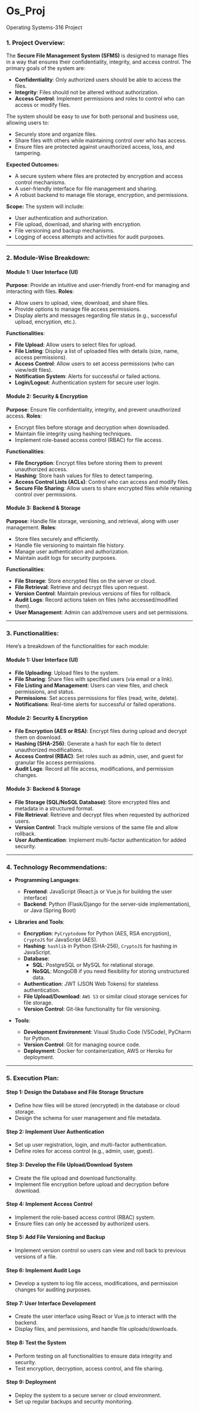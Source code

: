 # Os_Proj
Operating Systems-316 Project 
### 1. **Project Overview:**

The **Secure File Management System (SFMS)** is designed to manage files in a way that ensures their confidentiality, integrity, and access control. The primary goals of the system are:

- **Confidentiality**: Only authorized users should be able to access the files.
- **Integrity**: Files should not be altered without authorization.
- **Access Control**: Implement permissions and roles to control who can access or modify files.

The system should be easy to use for both personal and business use, allowing users to:

- Securely store and organize files.
- Share files with others while maintaining control over who has access.
- Ensure files are protected against unauthorized access, loss, and tampering.

**Expected Outcomes:**

- A secure system where files are protected by encryption and access control mechanisms.
- A user-friendly interface for file management and sharing.
- A robust backend to manage file storage, encryption, and permissions.

**Scope:** The system will include:

- User authentication and authorization.
- File upload, download, and sharing with encryption.
- File versioning and backup mechanisms.
- Logging of access attempts and activities for audit purposes.

---

### 2. **Module-Wise Breakdown:**

#### **Module 1: User Interface (UI)**

**Purpose**: Provide an intuitive and user-friendly front-end for managing and interacting with files. **Roles**:

- Allow users to upload, view, download, and share files.
- Provide options to manage file access permissions.
- Display alerts and messages regarding file status (e.g., successful upload, encryption, etc.).

**Functionalities**:

- **File Upload**: Allow users to select files for upload.
- **File Listing**: Display a list of uploaded files with details (size, name, access permissions).
- **Access Control**: Allow users to set access permissions (who can view/edit files).
- **Notification System**: Alerts for successful or failed actions.
- **Login/Logout**: Authentication system for secure user login.

#### **Module 2: Security & Encryption**

**Purpose**: Ensure file confidentiality, integrity, and prevent unauthorized access. **Roles**:

- Encrypt files before storage and decryption when downloaded.
- Maintain file integrity using hashing techniques.
- Implement role-based access control (RBAC) for file access.

**Functionalities**:

- **File Encryption**: Encrypt files before storing them to prevent unauthorized access.
- **Hashing**: Store hash values for files to detect tampering.
- **Access Control Lists (ACLs)**: Control who can access and modify files.
- **Secure File Sharing**: Allow users to share encrypted files while retaining control over permissions.

#### **Module 3: Backend & Storage**

**Purpose**: Handle file storage, versioning, and retrieval, along with user management. **Roles**:

- Store files securely and efficiently.
- Handle file versioning to maintain file history.
- Manage user authentication and authorization.
- Maintain audit logs for security purposes.

**Functionalities**:

- **File Storage**: Store encrypted files on the server or cloud.
- **File Retrieval**: Retrieve and decrypt files upon request.
- **Version Control**: Maintain previous versions of files for rollback.
- **Audit Logs**: Record actions taken on files (who accessed/modified them).
- **User Management**: Admin can add/remove users and set permissions.

---

### 3. **Functionalities**:

Here’s a breakdown of the functionalities for each module:

#### **Module 1: User Interface (UI)**

- **File Uploading**: Upload files to the system.
- **File Sharing**: Share files with specified users (via email or a link).
- **File Listing and Management**: Users can view files, and check permissions, and status.
- **Permissions**: Set access permissions for files (read, write, delete).
- **Notifications**: Real-time alerts for successful or failed operations.

#### **Module 2: Security & Encryption**

- **File Encryption (AES or RSA)**: Encrypt files during upload and decrypt them on download.
- **Hashing (SHA-256)**: Generate a hash for each file to detect unauthorized modifications.
- **Access Control (RBAC)**: Set roles such as admin, user, and guest for granular file access permissions.
- **Audit Logs**: Record all file access, modifications, and permission changes.

#### **Module 3: Backend & Storage**

- **File Storage (SQL/NoSQL Database)**: Store encrypted files and metadata in a structured format.
- **File Retrieval**: Retrieve and decrypt files when requested by authorized users.
- **Version Control**: Track multiple versions of the same file and allow rollback.
- **User Authentication**: Implement multi-factor authentication for added security.

---

### 4. **Technology Recommendations**:

- **Programming Languages**:
    
    - **Frontend**: JavaScript (React.js or Vue.js for building the user interface)
    - **Backend**: Python (Flask/Django for the server-side implementation), or Java (Spring Boot)
- **Libraries and Tools**:
    
    - **Encryption**: `PyCryptodome` for Python (AES, RSA encryption), `CryptoJS` for JavaScript (AES).
    - **Hashing**: `hashlib` in Python (SHA-256), `CryptoJS` for hashing in JavaScript.
    - **Database**:
        - **SQL**: PostgreSQL or MySQL for relational storage.
        - **NoSQL**: MongoDB if you need flexibility for storing unstructured data.
    - **Authentication**: JWT (JSON Web Tokens) for stateless authentication.
    - **File Upload/Download**: `AWS S3` or similar cloud storage services for file storage.
    - **Version Control**: Git-like functionality for file versioning.
- **Tools**:
    
    - **Development Environment**: Visual Studio Code (VSCode), PyCharm for Python.
    - **Version Control**: Git for managing source code.
    - **Deployment**: Docker for containerization, AWS or Heroku for deployment.

---

### 5. **Execution Plan**:

#### **Step 1: Design the Database and File Storage Structure**

- Define how files will be stored (encrypted) in the database or cloud storage.
- Design the schema for user management and file metadata.

#### **Step 2: Implement User Authentication**

- Set up user registration, login, and multi-factor authentication.
- Define roles for access control (e.g., admin, user, guest).

#### **Step 3: Develop the File Upload/Download System**

- Create the file upload and download functionality.
- Implement file encryption before upload and decryption before download.

#### **Step 4: Implement Access Control**

- Implement the role-based access control (RBAC) system.
- Ensure files can only be accessed by authorized users.

#### **Step 5: Add File Versioning and Backup**

- Implement version control so users can view and roll back to previous versions of a file.

#### **Step 6: Implement Audit Logs**

- Develop a system to log file access, modifications, and permission changes for auditing purposes.

#### **Step 7: User Interface Development**

- Create the user interface using React or Vue.js to interact with the backend.
- Display files, and permissions, and handle file uploads/downloads.

#### **Step 8: Test the System**

- Perform testing on all functionalities to ensure data integrity and security.
- Test encryption, decryption, access control, and file sharing.

#### **Step 9: Deployment**

- Deploy the system to a secure server or cloud environment.
- Set up regular backups and security monitoring.
